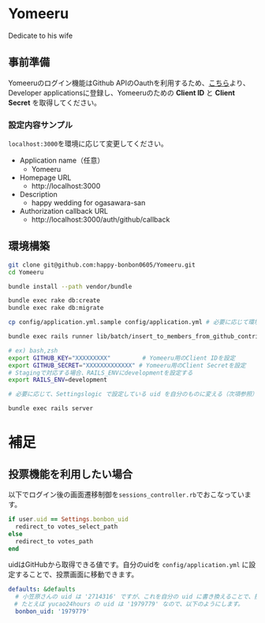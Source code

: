 # Yomeeru

Dedicate to his wife

## 事前準備

Yomeeruのログイン機能はGithub APIのOauthを利用するため、[こちら](https://github.com/settings/applications)より、Developer applicationsに登録し、Yomeeruのための __Client ID__ と __Client Secret__ を取得してください。

### 設定内容サンプル

`localhost:3000`を環境に応じて変更してください。

* Application name（任意）
  * Yomeeru
* Homepage URL
  * http://localhost:3000
* Description
  * happy wedding for ogasawara-san
* Authorization callback URL
  * http://localhost:3000/auth/github/callback

## 環境構築

```sh
git clone git@github.com:happy-bonbon0605/Yomeeru.git
cd Yomeeru

bundle install --path vendor/bundle

bundle exec rake db:create
bundle exec rake db:migrate

cp config/application.yml.sample config/application.yml # 必要に応じて環境変数をセット

bundle exec rails runner lib/batch/insert_to_members_from_github_contributors.rb

# ex) bash,zsh
export GITHUB_KEY="XXXXXXXXX"         # Yomeeru用のClient IDを設定
export GITHUB_SECRET="XXXXXXXXXXXXX" # Yomeeru用のClient Secretを設定
# Stagingで対応する場合、RAILS_ENVにdevelopmentを設定する
export RAILS_ENV=development

# 必要に応じて、Settingslogic で設定している uid を自分のものに変える（次項参照）

bundle exec rails server
```

# 補足

## 投票機能を利用したい場合

以下でログイン後の画面遷移制御を`sessions_controller.rb`でおこなっています。

```rb
if user.uid == Settings.bonbon_uid
  redirect_to votes_select_path
else
  redirect_to votes_path
end
```

uidはGitHubから取得できる値です。自分のuidを `config/application.yml` に設定することで、投票画面に移動できます。

```yml
defaults: &defaults
  # 小笠原さんの uid は '2714316' ですが、これを自分の uid に書き換えることで、投票画面に移動できるようになります。
　# たとえば yucao24hours の uid は '1979779' なので、以下のようにします。
  bonbon_uid: '1979779'
```
